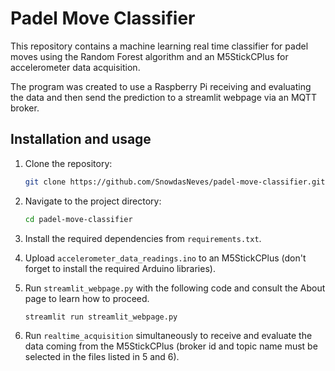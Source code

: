 # Padel Move Classifier

This repository contains a machine learning real time classifier for padel moves using the Random Forest algorithm and an M5StickCPlus for accelerometer data acquisition.

The program was created to use a Raspberry Pi receiving and evaluating the data and then send the prediction to a streamlit webpage via an MQTT broker.

## Installation and usage

1. Clone the repository:

   ```sh
   git clone https://github.com/SnowdasNeves/padel-move-classifier.git
   ```

2. Navigate to the project directory:

   ```sh
   cd padel-move-classifier
   ```

3. Install the required dependencies from `requirements.txt`.

4. Upload `accelerometer_data_readings.ino` to an M5StickCPlus (don't forget to install the required Arduino libraries).

5. Run `streamlit_webpage.py` with the following code and consult the About page to learn how to proceed.

   ```sh
   streamlit run streamlit_webpage.py
   ```

6. Run `realtime_acquisition` simultaneously to receive and evaluate the data coming from the M5StickCPlus (broker id and topic name must be selected in the files listed in 5 and 6).
